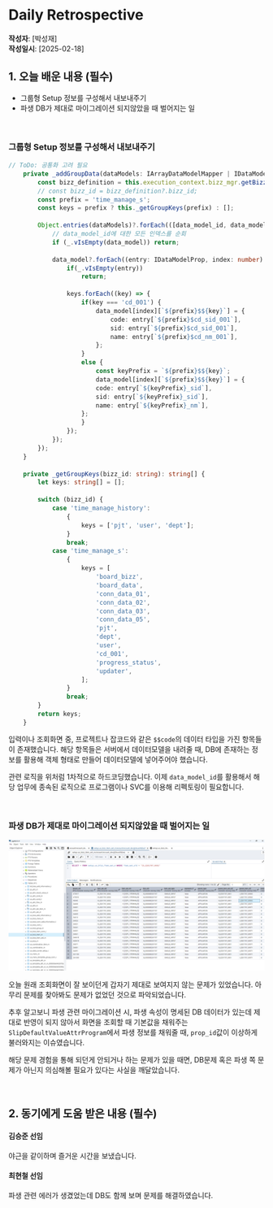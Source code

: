# Daily Retrospective

**작성자**: [박성재]  
**작성일시**: [2025-02-18]

## 1. 오늘 배운 내용 (필수)

- 그룹형 Setup 정보를 구성해서 내보내주기
- 파생 DB가 제대로 마이그레이션 되지않았을 때 벌어지는 일

<br/>

### 그룹형 Setup 정보를 구성해서 내보내주기

```typescript
// ToDo: 공통화 고려 필요
	private _addGroupData(dataModels: IArrayDataModelMapper | IDataModelMapper, dto: GetBasicSetupRequestDto): void {
		const bizz_definition = this.execution_context.bizz_mgr.getBizzDefinition(this.execution_context, dto.bizz_sid);
		// const bizz_id = bizz_definition?.bizz_id;
		const prefix = 'time_manage_s';
		const keys = prefix ? this._getGroupKeys(prefix) : [];

		Object.entries(dataModels)?.forEach(([data_model_id, data_model]) => {
			// data_model_id에 대한 모든 인덱스를 순회
			if (_.vIsEmpty(data_model)) return;

			data_model?.forEach((entry: IDataModelProp, index: number) => {
				if(_.vIsEmpty(entry))
					return;

				keys.forEach((key) => {
					if(key === 'cd_001') {
						data_model[index][`${prefix}$${key}`] = {
							code: entry[`${prefix}$cd_sid_001`],
							sid: entry[`${prefix}$cd_sid_001`],
							name: entry[`${prefix}$cd_nm_001`],
						};
					}
					else {
						const keyPrefix = `${prefix}$${key}`;
						data_model[index][`${prefix}$${key}`] = {
						code: entry[`${keyPrefix}_sid`],
						sid: entry[`${keyPrefix}_sid`],
						name: entry[`${keyPrefix}_nm`],
					};
					}
				});
			});
		});
	}

	private _getGroupKeys(bizz_id: string): string[] {
		let keys: string[] = [];

		switch (bizz_id) {
			case 'time_manage_history':
				{
					keys = ['pjt', 'user', 'dept'];
				}
				break;
			case 'time_manage_s':
				{
					keys = [
						'board_bizz',
						'board_data',
						'conn_data_01',
						'conn_data_02',
						'conn_data_03',
						'conn_data_05',
						'pjt',
						'dept',
						'user',
						'cd_001',
						'progress_status',
						'updater',
					];
				}
				break;
		}
		return keys;
	}
```
입력이나 조회화면 중, 프로젝트나 잡코드와 같은 `$$code`의 데이터 타입을 가진 항목들이 존재했습니다. 해당 항목들은 서버에서 데이터모델을 내려줄 때, DB에 존재하는 정보를 활용해 객체 형태로 만들어 데이터모델에 넣어주어야 했습니다.

관련 로직을 위처럼 1차적으로 하드코딩했습니다. 이제 `data_model_id`를 활용해서 해당 업무에 종속된 로직으로 프로그램이나 SVC를 이용해 리펙토링이 필요합니다.

<br/>

### 파생 DB가 제대로 마이그레이션 되지않았을 때 벌어지는 일

![image](./ref/박성재_이미지/sub_array.png)

오늘 원래 조회화면이 잘 보이던게 갑자기 제대로 보여지지 않는 문제가 있었습니다. 아무리 문제를 찾아봐도 문제가 없었던 것으로 파악되었습니다.

추후 알고보니 파생 관련 마이그레이션 시, 파생 속성이 명세된 DB 데이터가 있는데 제대로 반영이 되지 않아서 화면을 조회할 때 기본값을 채워주는 `SlipDefaultValueAttrProgram`에서 파생 정보를 채워줄 때, `prop_id`값이 이상하게 불러와지는 이슈였습니다.

해당 문제 경험을 통해 되던게 안되거나 하는 문제가 있을 때면, DB문제 혹은 파생 쪽 문제가 아닌지 의심해볼 필요가 있다는 사실을 깨달았습니다.

<br/>

## 2. 동기에게 도움 받은 내용 (필수)

#### 김승준 선임
야근을 같이하며 즐거운 시간을 보냈습니다.

#### 최현철 선임
파생 관련 에러가 생겼었는데 DB도 함께 보며 문제를 해결하였습니다.